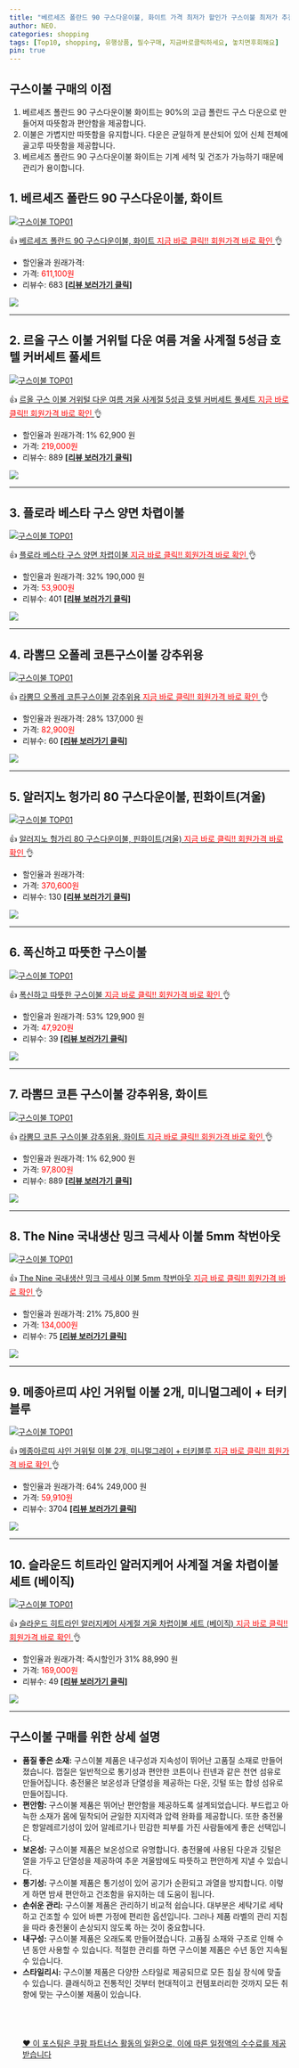```yaml
---
title: "베르세즈 폴란드 90 구스다운이불, 화이트 가격 최저가 할인가 구스이불 최저가 추천 제품 비교"
author: NEO.
categories: shopping
tags: [Top10, shopping, 유행상품, 필수구매, 지금바로클릭하세요, 놓치면후회해요]
pin: true
---
```

## 구스이불 구매의 이점
1. 베르세즈 폴란드 90 구스다운이불 화이트는 90%의 고급 폴란드 구스 다운으로 만들어져 따뜻함과 편안함을 제공합니다.
2. 이불은 가볍지만 따뜻함을 유지합니다. 다운은 균일하게 분산되어 있어 신체 전체에 골고루 따뜻함을 제공합니다.
3. 베르세즈 폴란드 90 구스다운이불 화이트는 기계 세척 및 건조가 가능하기 때문에 관리가 용이합니다.

   

## 1. 베르세즈 폴란드 90 구스다운이불, 화이트

[![구스이불 TOP01](https://thumbnail6.coupangcdn.com/thumbnails/remote/490x490ex/image/vendor_inventory/1a0a/d0fe6b985423f7fa811aa2c1a06fb0236e19a605f45966a594d2e3fd899f.jpg)](https://link.coupang.com/re/AFFSDP?lptag=AF3617701&subid=GithubCoopas&pageKey=6817134291&traceid=V0-153&itemId=21082750216&vendorItemId=85090083554)


👍 [베르세즈 폴란드 90 구스다운이불, 화이트 <font color=red> 지금 바로 클릭!! 회원가격 바로 확인 </font> ](https://link.coupang.com/re/AFFSDP?lptag=AF3617701&subid=GithubCoopas&pageKey=6817134291&traceid=V0-153&itemId=21082750216&vendorItemId=85090083554) 👌 


- 할인율과 원래가격: 
- 가격: <span style='color:red'>611,100원</span>
- 리뷰수: 683  [**[리뷰 보러가기 클릭]**](https://link.coupang.com/re/AFFSDP?lptag=AF3617701&subid=GithubCoopas&pageKey=6817134291&traceid=V0-153&itemId=21082750216&vendorItemId=85090083554)

[![](/discount_price.png)](https://link.coupang.com/re/AFFSDP?lptag=AF3617701&subid=GithubCoopas&pageKey=6817134291&traceid=V0-153&itemId=21082750216&vendorItemId=85090083554)

---


   

## 2. 르올 구스 이불 거위털 다운 여름 겨울 사계절 5성급 호텔 커버세트 풀세트

[![구스이불 TOP01](https://thumbnail6.coupangcdn.com/thumbnails/remote/490x490ex/image/vendor_inventory/ec35/64809d3a3d68027ebca1658d4030bd8f317e92f167ea46b01376b1029ad5.jpg)](https://link.coupang.com/re/AFFSDP?lptag=AF3617701&subid=GithubCoopas&pageKey=7508584747&traceid=V0-153&itemId=19669406301&vendorItemId=79201880629)


👍 [르올 구스 이불 거위털 다운 여름 겨울 사계절 5성급 호텔 커버세트 풀세트 <font color=red> 지금 바로 클릭!! 회원가격 바로 확인 </font> ](https://link.coupang.com/re/AFFSDP?lptag=AF3617701&subid=GithubCoopas&pageKey=7508584747&traceid=V0-153&itemId=19669406301&vendorItemId=79201880629) 👌 


- 할인율과 원래가격: 1%  62,900   원
- 가격: <span style='color:red'>219,000원</span>
- 리뷰수: 889  [**[리뷰 보러가기 클릭]**](https://link.coupang.com/re/AFFSDP?lptag=AF3617701&subid=GithubCoopas&pageKey=7508584747&traceid=V0-153&itemId=19669406301&vendorItemId=79201880629)

[![](/discount_price.png)](https://link.coupang.com/re/AFFSDP?lptag=AF3617701&subid=GithubCoopas&pageKey=7508584747&traceid=V0-153&itemId=19669406301&vendorItemId=79201880629)

---


   

## 3. 플로라 베스타 구스 양면 차렵이불

[![구스이불 TOP01](https://thumbnail10.coupangcdn.com/thumbnails/remote/490x490ex/image/vendor_inventory/2543/827e3ac331a1c7592ef3f85748d9b54c52b5990d3424cc43535fffe07682.jpg)](https://link.coupang.com/re/AFFSDP?lptag=AF3617701&subid=GithubCoopas&pageKey=7599714258&traceid=V0-153&itemId=20100912759&vendorItemId=87196091397)


👍 [플로라 베스타 구스 양면 차렵이불 <font color=red> 지금 바로 클릭!! 회원가격 바로 확인 </font> ](https://link.coupang.com/re/AFFSDP?lptag=AF3617701&subid=GithubCoopas&pageKey=7599714258&traceid=V0-153&itemId=20100912759&vendorItemId=87196091397) 👌 


- 할인율과 원래가격: 32%  190,000   원
- 가격: <span style='color:red'>53,900원</span>
- 리뷰수: 401  [**[리뷰 보러가기 클릭]**](https://link.coupang.com/re/AFFSDP?lptag=AF3617701&subid=GithubCoopas&pageKey=7599714258&traceid=V0-153&itemId=20100912759&vendorItemId=87196091397)

[![](/discount_price.png)](https://link.coupang.com/re/AFFSDP?lptag=AF3617701&subid=GithubCoopas&pageKey=7599714258&traceid=V0-153&itemId=20100912759&vendorItemId=87196091397)

---


   

## 4. 라뽐므 오폴레 코튼구스이불 강추위용

[![구스이불 TOP01](https://thumbnail8.coupangcdn.com/thumbnails/remote/490x490ex/image/retail/images/3761562838505711-3c252608-3ce9-4ee3-82a8-b76a46a37666.jpg)](https://link.coupang.com/re/AFFSDP?lptag=AF3617701&subid=GithubCoopas&pageKey=306569644&traceid=V0-153&itemId=966553284&vendorItemId=5372404213)


👍 [라뽐므 오폴레 코튼구스이불 강추위용 <font color=red> 지금 바로 클릭!! 회원가격 바로 확인 </font> ](https://link.coupang.com/re/AFFSDP?lptag=AF3617701&subid=GithubCoopas&pageKey=306569644&traceid=V0-153&itemId=966553284&vendorItemId=5372404213) 👌 


- 할인율과 원래가격: 28%  137,000   원
- 가격: <span style='color:red'>82,900원</span>
- 리뷰수: 60  [**[리뷰 보러가기 클릭]**](https://link.coupang.com/re/AFFSDP?lptag=AF3617701&subid=GithubCoopas&pageKey=306569644&traceid=V0-153&itemId=966553284&vendorItemId=5372404213)

[![](/discount_price.png)](https://link.coupang.com/re/AFFSDP?lptag=AF3617701&subid=GithubCoopas&pageKey=306569644&traceid=V0-153&itemId=966553284&vendorItemId=5372404213)

---


   

## 5. 알러지노 헝가리 80 구스다운이불, 핀화이트(겨울)

[![구스이불 TOP01](https://thumbnail7.coupangcdn.com/thumbnails/remote/490x490ex/image/vendor_inventory/d56f/23e8e6695eef571580bb67033dff0826c99aa9aa2d081359e46076d1e2d8.jpg)](https://link.coupang.com/re/AFFSDP?lptag=AF3617701&subid=GithubCoopas&pageKey=7825657443&traceid=V0-153&itemId=17930920990&vendorItemId=85093215886)


👍 [알러지노 헝가리 80 구스다운이불, 핀화이트(겨울) <font color=red> 지금 바로 클릭!! 회원가격 바로 확인 </font> ](https://link.coupang.com/re/AFFSDP?lptag=AF3617701&subid=GithubCoopas&pageKey=7825657443&traceid=V0-153&itemId=17930920990&vendorItemId=85093215886) 👌 


- 할인율과 원래가격: 
- 가격: <span style='color:red'>370,600원</span>
- 리뷰수: 130  [**[리뷰 보러가기 클릭]**](https://link.coupang.com/re/AFFSDP?lptag=AF3617701&subid=GithubCoopas&pageKey=7825657443&traceid=V0-153&itemId=17930920990&vendorItemId=85093215886)

[![](/discount_price.png)](https://link.coupang.com/re/AFFSDP?lptag=AF3617701&subid=GithubCoopas&pageKey=7825657443&traceid=V0-153&itemId=17930920990&vendorItemId=85093215886)

---


   

## 6. 폭신하고 따뜻한 구스이불

[![구스이불 TOP01](https://thumbnail6.coupangcdn.com/thumbnails/remote/490x490ex/image/vendor_inventory/80a2/29f7c9e21b3a69a20b935fdad1dd18711207d099a02c55a6917d7103908c.jpg)](https://link.coupang.com/re/AFFSDP?lptag=AF3617701&subid=GithubCoopas&pageKey=7752310688&traceid=V0-153&itemId=20885057821&vendorItemId=87967960827)


👍 [폭신하고 따뜻한 구스이불 <font color=red> 지금 바로 클릭!! 회원가격 바로 확인 </font> ](https://link.coupang.com/re/AFFSDP?lptag=AF3617701&subid=GithubCoopas&pageKey=7752310688&traceid=V0-153&itemId=20885057821&vendorItemId=87967960827) 👌 


- 할인율과 원래가격: 53%  129,900   원
- 가격: <span style='color:red'>47,920원</span>
- 리뷰수: 39  [**[리뷰 보러가기 클릭]**](https://link.coupang.com/re/AFFSDP?lptag=AF3617701&subid=GithubCoopas&pageKey=7752310688&traceid=V0-153&itemId=20885057821&vendorItemId=87967960827)

[![](/discount_price.png)](https://link.coupang.com/re/AFFSDP?lptag=AF3617701&subid=GithubCoopas&pageKey=7752310688&traceid=V0-153&itemId=20885057821&vendorItemId=87967960827)

---


   

## 7. 라뽐므 코튼 구스이불 강추위용, 화이트

[![구스이불 TOP01](https://thumbnail6.coupangcdn.com/thumbnails/remote/490x490ex/image/retail/images/2024107029788021-31cce5c2-2705-44bf-b1b4-67070bc8a3d0.jpg)](https://link.coupang.com/re/AFFSDP?lptag=AF3617701&subid=GithubCoopas&pageKey=307058689&traceid=V0-153&itemId=411749681&vendorItemId=4009810701)


👍 [라뽐므 코튼 구스이불 강추위용, 화이트 <font color=red> 지금 바로 클릭!! 회원가격 바로 확인 </font> ](https://link.coupang.com/re/AFFSDP?lptag=AF3617701&subid=GithubCoopas&pageKey=307058689&traceid=V0-153&itemId=411749681&vendorItemId=4009810701) 👌 


- 할인율과 원래가격: 1%  62,900   원
- 가격: <span style='color:red'>97,800원</span>
- 리뷰수: 889  [**[리뷰 보러가기 클릭]**](https://link.coupang.com/re/AFFSDP?lptag=AF3617701&subid=GithubCoopas&pageKey=307058689&traceid=V0-153&itemId=411749681&vendorItemId=4009810701)

[![](/discount_price.png)](https://link.coupang.com/re/AFFSDP?lptag=AF3617701&subid=GithubCoopas&pageKey=307058689&traceid=V0-153&itemId=411749681&vendorItemId=4009810701)

---


   

## 8. The Nine 국내생산 밍크 극세사 이불 5mm 착번아웃

[![구스이불 TOP01](https://thumbnail9.coupangcdn.com/thumbnails/remote/490x490ex/image/vendor_inventory/d9ca/8638806e2138df12a60afc27b0ec46b9172a35a3964ed91ce30cae3eb44a.jpg)](https://link.coupang.com/re/AFFSDP?lptag=AF3617701&subid=GithubCoopas&pageKey=7764158003&traceid=V0-153&itemId=20944184942&vendorItemId=88010466323)


👍 [The Nine 국내생산 밍크 극세사 이불 5mm 착번아웃 <font color=red> 지금 바로 클릭!! 회원가격 바로 확인 </font> ](https://link.coupang.com/re/AFFSDP?lptag=AF3617701&subid=GithubCoopas&pageKey=7764158003&traceid=V0-153&itemId=20944184942&vendorItemId=88010466323) 👌 


- 할인율과 원래가격: 21%  75,800   원
- 가격: <span style='color:red'>134,000원</span>
- 리뷰수: 75  [**[리뷰 보러가기 클릭]**](https://link.coupang.com/re/AFFSDP?lptag=AF3617701&subid=GithubCoopas&pageKey=7764158003&traceid=V0-153&itemId=20944184942&vendorItemId=88010466323)

[![](/discount_price.png)](https://link.coupang.com/re/AFFSDP?lptag=AF3617701&subid=GithubCoopas&pageKey=7764158003&traceid=V0-153&itemId=20944184942&vendorItemId=88010466323)

---


   

## 9. 메종아르띠 샤인 거위털 이불 2개, 미니멀그레이 + 터키블루

[![구스이불 TOP01](https://thumbnail8.coupangcdn.com/thumbnails/remote/490x490ex/image/vendor_inventory/8d53/ed5e1462b660979815f6416f969a03c108b2d5e966d76c669d724306fbff.jpg)](https://link.coupang.com/re/AFFSDP?lptag=AF3617701&subid=GithubCoopas&pageKey=6757943125&traceid=V0-153&itemId=15829250642&vendorItemId=83040966203)


👍 [메종아르띠 샤인 거위털 이불 2개, 미니멀그레이 + 터키블루 <font color=red> 지금 바로 클릭!! 회원가격 바로 확인 </font> ](https://link.coupang.com/re/AFFSDP?lptag=AF3617701&subid=GithubCoopas&pageKey=6757943125&traceid=V0-153&itemId=15829250642&vendorItemId=83040966203) 👌 


- 할인율과 원래가격: 64%  249,000   원
- 가격: <span style='color:red'>59,910원</span>
- 리뷰수: 3704  [**[리뷰 보러가기 클릭]**](https://link.coupang.com/re/AFFSDP?lptag=AF3617701&subid=GithubCoopas&pageKey=6757943125&traceid=V0-153&itemId=15829250642&vendorItemId=83040966203)

[![](/discount_price.png)](https://link.coupang.com/re/AFFSDP?lptag=AF3617701&subid=GithubCoopas&pageKey=6757943125&traceid=V0-153&itemId=15829250642&vendorItemId=83040966203)

---


   

## 10. 슬라운드 히트라인 알러지케어 사계절 겨울 차렵이불 세트 (베이직)

[![구스이불 TOP01](https://thumbnail10.coupangcdn.com/thumbnails/remote/490x490ex/image/vendor_inventory/9837/76e7ff4ea843c59c4251493b09b3809ab394c94232b6e3454c546c519f1c.jpg)](https://link.coupang.com/re/AFFSDP?lptag=AF3617701&subid=GithubCoopas&pageKey=7677896694&traceid=V0-153&itemId=20499757524&vendorItemId=87306971899)


👍 [슬라운드 히트라인 알러지케어 사계절 겨울 차렵이불 세트 (베이직) <font color=red> 지금 바로 클릭!! 회원가격 바로 확인 </font> ](https://link.coupang.com/re/AFFSDP?lptag=AF3617701&subid=GithubCoopas&pageKey=7677896694&traceid=V0-153&itemId=20499757524&vendorItemId=87306971899) 👌 


- 할인율과 원래가격: 즉시할인가 31%  88,990   원
- 가격: <span style='color:red'>169,000원</span>
- 리뷰수: 49  [**[리뷰 보러가기 클릭]**](https://link.coupang.com/re/AFFSDP?lptag=AF3617701&subid=GithubCoopas&pageKey=7677896694&traceid=V0-153&itemId=20499757524&vendorItemId=87306971899)

[![](/discount_price.png)](https://link.coupang.com/re/AFFSDP?lptag=AF3617701&subid=GithubCoopas&pageKey=7677896694&traceid=V0-153&itemId=20499757524&vendorItemId=87306971899)

---
## 구스이불 구매를 위한 상세 설명
* **품질 좋은 소재:** 구스이불 제품은 내구성과 지속성이 뛰어난 고품질 소재로 만들어졌습니다. 껍질은 일반적으로 통기성과 편안한 코튼이나 린넨과 같은 천연 섬유로 만들어집니다. 충전물은 보온성과 단열성을 제공하는 다운, 깃털 또는 합성 섬유로 만들어집니다.
* **편안함:** 구스이불 제품은 뛰어난 편안함을 제공하도록 설계되었습니다. 부드럽고 아늑한 소재가 몸에 밀착되어 균일한 지지력과 압력 완화를 제공합니다. 또한 충전물은 항알레르기성이 있어 알레르기나 민감한 피부를 가진 사람들에게 좋은 선택입니다.
* **보온성:** 구스이불 제품은 보온성으로 유명합니다. 충전물에 사용된 다운과 깃털은 열을 가두고 단열성을 제공하여 추운 겨울밤에도 따뜻하고 편안하게 지낼 수 있습니다.
* **통기성:** 구스이불 제품은 통기성이 있어 공기가 순환되고 과열을 방지합니다. 이렇게 하면 밤새 편안하고 건조함을 유지하는 데 도움이 됩니다.
* **손쉬운 관리:** 구스이불 제품은 관리하기 비교적 쉽습니다. 대부분은 세탁기로 세탁하고 건조할 수 있어 바쁜 가정에 편리한 옵션입니다. 그러나 제품 라벨의 관리 지침을 따라 충전물이 손상되지 않도록 하는 것이 중요합니다.
* **내구성:** 구스이불 제품은 오래도록 만들어졌습니다. 고품질 소재와 구조로 인해 수년 동안 사용할 수 있습니다. 적절한 관리를 하면 구스이불 제품은 수년 동안 지속될 수 있습니다.
* **스타일리시:** 구스이불 제품은 다양한 스타일로 제공되므로 모든 침실 장식에 맞출 수 있습니다. 클래식하고 전통적인 것부터 현대적이고 컨템포러리한 것까지 모든 취향에 맞는 구스이불 제품이 있습니다.<br><br><br><br><br> [ ❤  이 포스팅은 쿠팡 파트너스 활동의 일환으로, 이에 따른 일정액의 수수료를 제공받습니다](https://link.coupang.com/a/bcEFyh)